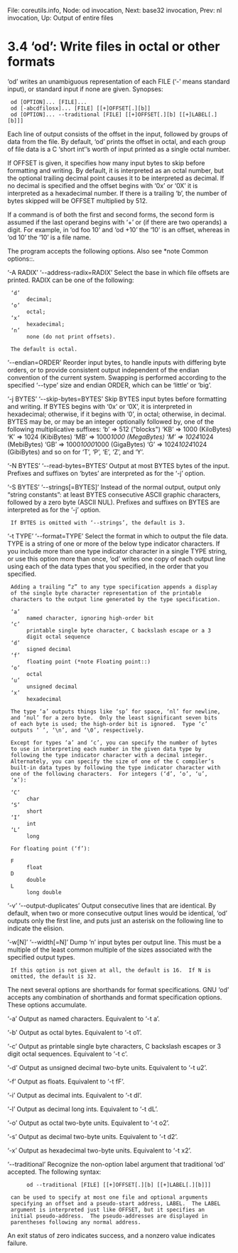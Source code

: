 File: coreutils.info,  Node: od invocation,  Next: base32 invocation,  Prev: nl invocation,  Up: Output of entire files

3.4 ‘od’: Write files in octal or other formats
===============================================

‘od’ writes an unambiguous representation of each FILE (‘-’ means
standard input), or standard input if none are given.  Synopses:

     od [OPTION]... [FILE]...
     od [-abcdfilosx]... [FILE] [[+]OFFSET[.][b]]
     od [OPTION]... --traditional [FILE] [[+]OFFSET[.][b] [[+]LABEL[.][b]]]

   Each line of output consists of the offset in the input, followed by
groups of data from the file.  By default, ‘od’ prints the offset in
octal, and each group of file data is a C ‘short int’’s worth of input
printed as a single octal number.

   If OFFSET is given, it specifies how many input bytes to skip before
formatting and writing.  By default, it is interpreted as an octal
number, but the optional trailing decimal point causes it to be
interpreted as decimal.  If no decimal is specified and the offset
begins with ‘0x’ or ‘0X’ it is interpreted as a hexadecimal number.  If
there is a trailing ‘b’, the number of bytes skipped will be OFFSET
multiplied by 512.

   If a command is of both the first and second forms, the second form
is assumed if the last operand begins with ‘+’ or (if there are two
operands) a digit.  For example, in ‘od foo 10’ and ‘od +10’ the ‘10’ is
an offset, whereas in ‘od 10’ the ‘10’ is a file name.

   The program accepts the following options.  Also see *note Common
options::.

‘-A RADIX’
‘--address-radix=RADIX’
     Select the base in which file offsets are printed.  RADIX can be
     one of the following:

     ‘d’
          decimal;
     ‘o’
          octal;
     ‘x’
          hexadecimal;
     ‘n’
          none (do not print offsets).

     The default is octal.

‘--endian=ORDER’
     Reorder input bytes, to handle inputs with differing byte orders,
     or to provide consistent output independent of the endian
     convention of the current system.  Swapping is performed according
     to the specified ‘--type’ size and endian ORDER, which can be
     ‘little’ or ‘big’.

‘-j BYTES’
‘--skip-bytes=BYTES’
     Skip BYTES input bytes before formatting and writing.  If BYTES
     begins with ‘0x’ or ‘0X’, it is interpreted in hexadecimal;
     otherwise, if it begins with ‘0’, in octal; otherwise, in decimal.
     BYTES may be, or may be an integer optionally followed by, one of
     the following multiplicative suffixes:
          ‘b’  =>            512 ("blocks")
          ‘KB’ =>           1000 (KiloBytes)
          ‘K’  =>           1024 (KibiBytes)
          ‘MB’ =>      1000*1000 (MegaBytes)
          ‘M’  =>      1024*1024 (MebiBytes)
          ‘GB’ => 1000*1000*1000 (GigaBytes)
          ‘G’  => 1024*1024*1024 (GibiBytes)
     and so on for ‘T’, ‘P’, ‘E’, ‘Z’, and ‘Y’.

‘-N BYTES’
‘--read-bytes=BYTES’
     Output at most BYTES bytes of the input.  Prefixes and suffixes on
     ‘bytes’ are interpreted as for the ‘-j’ option.

‘-S BYTES’
‘--strings[=BYTES]’
     Instead of the normal output, output only “string constants”: at
     least BYTES consecutive ASCII graphic characters, followed by a
     zero byte (ASCII NUL). Prefixes and suffixes on BYTES are
     interpreted as for the ‘-j’ option.

     If BYTES is omitted with ‘--strings’, the default is 3.

‘-t TYPE’
‘--format=TYPE’
     Select the format in which to output the file data.  TYPE is a
     string of one or more of the below type indicator characters.  If
     you include more than one type indicator character in a single TYPE
     string, or use this option more than once, ‘od’ writes one copy of
     each output line using each of the data types that you specified,
     in the order that you specified.

     Adding a trailing “z” to any type specification appends a display
     of the single byte character representation of the printable
     characters to the output line generated by the type specification.

     ‘a’
          named character, ignoring high-order bit
     ‘c’
          printable single byte character, C backslash escape or a 3
          digit octal sequence
     ‘d’
          signed decimal
     ‘f’
          floating point (*note Floating point::)
     ‘o’
          octal
     ‘u’
          unsigned decimal
     ‘x’
          hexadecimal

     The type ‘a’ outputs things like ‘sp’ for space, ‘nl’ for newline,
     and ‘nul’ for a zero byte.  Only the least significant seven bits
     of each byte is used; the high-order bit is ignored.  Type ‘c’
     outputs ‘ ’, ‘\n’, and ‘\0’, respectively.

     Except for types ‘a’ and ‘c’, you can specify the number of bytes
     to use in interpreting each number in the given data type by
     following the type indicator character with a decimal integer.
     Alternately, you can specify the size of one of the C compiler’s
     built-in data types by following the type indicator character with
     one of the following characters.  For integers (‘d’, ‘o’, ‘u’,
     ‘x’):

     ‘C’
          char
     ‘S’
          short
     ‘I’
          int
     ‘L’
          long

     For floating point (‘f’):

     F
          float
     D
          double
     L
          long double

‘-v’
‘--output-duplicates’
     Output consecutive lines that are identical.  By default, when two
     or more consecutive output lines would be identical, ‘od’ outputs
     only the first line, and puts just an asterisk on the following
     line to indicate the elision.

‘-w[N]’
‘--width[=N]’
     Dump ‘n’ input bytes per output line.  This must be a multiple of
     the least common multiple of the sizes associated with the
     specified output types.

     If this option is not given at all, the default is 16.  If N is
     omitted, the default is 32.

   The next several options are shorthands for format specifications.
GNU ‘od’ accepts any combination of shorthands and format specification
options.  These options accumulate.

‘-a’
     Output as named characters.  Equivalent to ‘-t a’.

‘-b’
     Output as octal bytes.  Equivalent to ‘-t o1’.

‘-c’
     Output as printable single byte characters, C backslash escapes or
     3 digit octal sequences.  Equivalent to ‘-t c’.

‘-d’
     Output as unsigned decimal two-byte units.  Equivalent to ‘-t u2’.

‘-f’
     Output as floats.  Equivalent to ‘-t fF’.

‘-i’
     Output as decimal ints.  Equivalent to ‘-t dI’.

‘-l’
     Output as decimal long ints.  Equivalent to ‘-t dL’.

‘-o’
     Output as octal two-byte units.  Equivalent to ‘-t o2’.

‘-s’
     Output as decimal two-byte units.  Equivalent to ‘-t d2’.

‘-x’
     Output as hexadecimal two-byte units.  Equivalent to ‘-t x2’.

‘--traditional’
     Recognize the non-option label argument that traditional ‘od’
     accepted.  The following syntax:

          od --traditional [FILE] [[+]OFFSET[.][b] [[+]LABEL[.][b]]]

     can be used to specify at most one file and optional arguments
     specifying an offset and a pseudo-start address, LABEL.  The LABEL
     argument is interpreted just like OFFSET, but it specifies an
     initial pseudo-address.  The pseudo-addresses are displayed in
     parentheses following any normal address.

   An exit status of zero indicates success, and a nonzero value
indicates failure.

